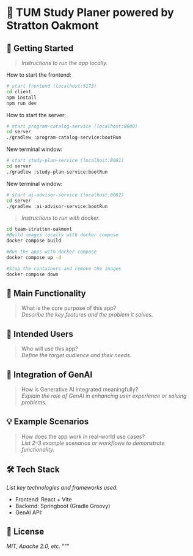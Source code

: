 # 📱 TUM Study Planer powered by Stratton Oakmont

## 🚀 Getting Started

> _Instructions to run the app locally._

How to start the frontend:

```bash
# start frontend (localhost:5173)
cd client
npm install
npm run dev
```

How to start the server:

```bash
# start program-catalog-service (localhost:8080)
cd server
./gradlew :program-catalog-service:bootRun
```

New terminal window:

```bash
# start study-plan-service (localhost:8081)
cd server
./gradlew :study-plan-service:bootRun
```

New terminal window:

```bash
# start ai-advisor-service (localhost:8082)
cd server
./gradlew :ai-advisor-service:bootRun
```

> _Instructions to run with docker._

```bash
cd team-stratton-oakmont
#Build images locally with docker compose
docker compose build

#Run the apps with docker compose
docker compose up -d

#Stop the containers and remove the images
docker compose down
```

## 🧩 Main Functionality

> What is the core purpose of this app?  
> _Describe the key features and the problem it solves._

## 🎯 Intended Users

> Who will use this app?  
> _Define the target audience and their needs._

## 🤖 Integration of GenAI

> How is Generative AI integrated meaningfully?  
> _Explain the role of GenAI in enhancing user experience or solving problems._

## 💡 Example Scenarios

> How does the app work in real-world use cases?  
> _List 2–3 example scenarios or workflows to demonstrate functionality._

## 🛠 Tech Stack

_List key technologies and frameworks used._

- Frontend: React + Vite
- Backend: Springboot (Gradle Groovy)
- GenAI API:

## 📄 License

_MIT, Apache 2.0, etc._
"""
